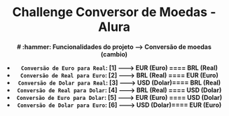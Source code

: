 <h1 align="center"> Challenge Conversor de Moedas - Alura </h1>

<h4 align="center"> 
# :hammer: Funcionalidades do projeto --> Conversão de moedas (cambio)

- `Conversão de Euro para Real`:  [1] ---> EUR (Euro) ==== BRL (Real)
- `Conversão de Real para Euro`:  [2] ---> BRL (Real) ==== EUR (Euro)
- `Conversão de Dolar para Real`: [3] ---> USD (Dolar)==== BRL (Real)
- `Conversão de Real para Dolar`: [4] ---> BRL (Real) ==== USD (Dolar)
- `Conversão de Euro para Dolar`: [5] ---> EUR (Euro) ==== USD (Dolar)
- `Conversão de Dolar para Euro`: [6] ---> USD (Dolar)==== EUR (Euro)
</h4>
